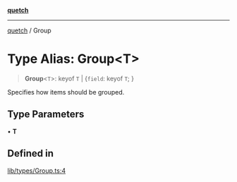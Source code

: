 [**quetch**](../README.md)

***

[quetch](../README.md) / Group

# Type Alias: Group\<T\>

> **Group**\<`T`\>: keyof `T` \| \{`field`: keyof `T`; \}

Specifies how items should be grouped.

## Type Parameters

• **T**

## Defined in

[lib/types/Group.ts:4](https://github.com/nevoland/quetch/blob/daab7d5db71d61e74901886a2473b07ec4e9fc05/lib/types/Group.ts#L4)
